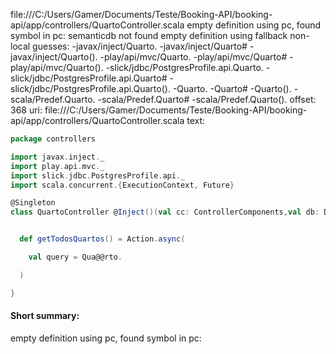 file:///C:/Users/Gamer/Documents/Teste/Booking-API/booking-api/app/controllers/QuartoController.scala
empty definition using pc, found symbol in pc: 
semanticdb not found
empty definition using fallback
non-local guesses:
	 -javax/inject/Quarto.
	 -javax/inject/Quarto#
	 -javax/inject/Quarto().
	 -play/api/mvc/Quarto.
	 -play/api/mvc/Quarto#
	 -play/api/mvc/Quarto().
	 -slick/jdbc/PostgresProfile.api.Quarto.
	 -slick/jdbc/PostgresProfile.api.Quarto#
	 -slick/jdbc/PostgresProfile.api.Quarto().
	 -Quarto.
	 -Quarto#
	 -Quarto().
	 -scala/Predef.Quarto.
	 -scala/Predef.Quarto#
	 -scala/Predef.Quarto().
offset: 368
uri: file:///C:/Users/Gamer/Documents/Teste/Booking-API/booking-api/app/controllers/QuartoController.scala
text:
```scala
package controllers

import javax.inject._
import play.api.mvc._
import slick.jdbc.PostgresProfile.api._
import scala.concurrent.{ExecutionContext, Future}

@Singleton
class QuartoController @Inject()(val cc: ControllerComponents,val db: Database)(implicit ec: ExecutionContext) extends BaseController() {


  def getTodosQuartos() = Action.async(

    val query = Qua@@rto.

  )

}

```


#### Short summary: 

empty definition using pc, found symbol in pc: 